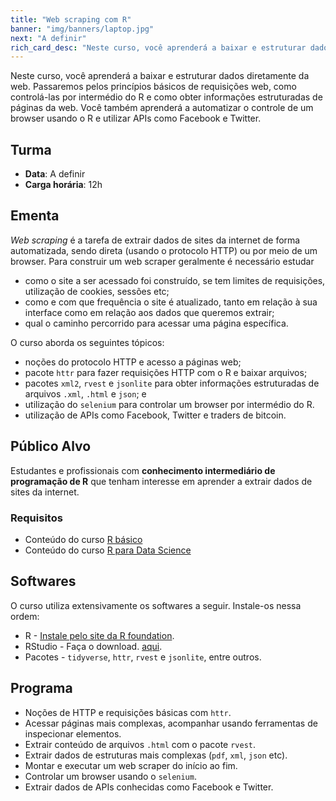 ```yaml
---
title: "Web scraping com R"
banner: "img/banners/laptop.jpg"
next: "A definir"
rich_card_desc: "Neste curso, você aprenderá a baixar e estruturar dados diretamente da web. Passaremos pelos princípios básicos de requisições web, como controlá-las por intermédio do R e como obter informações estruturadas de páginas da web. Você também aprenderá a automatizar o controle de um browser usando o R e utilizar APIs como Facebook e Twitter."
---
```


Neste curso, você aprenderá a baixar e estruturar dados diretamente da web. Passaremos pelos princípios básicos de requisições web, como controlá-las por intermédio do R e como obter informações estruturadas de páginas da web. Você também aprenderá a automatizar o controle de um browser usando o R e utilizar APIs como Facebook e Twitter.

## Turma

* __Data__: A definir
* __Carga horária__: 12h

## Ementa

*Web scraping* é a tarefa de extrair dados de sites da internet de forma automatizada, sendo direta (usando o protocolo HTTP) ou por meio de um browser. Para construir um web scraper geralmente é necessário estudar

* como o site a ser acessado foi construído, se tem limites de requisições, utilização de cookies, sessões etc;
* como e com que frequência o site é atualizado, tanto em relação à sua interface como em relação aos dados que queremos extrair;
* qual o caminho percorrido para acessar uma página específica.

O curso aborda os seguintes tópicos:

* noções do protocolo HTTP e acesso a páginas web;
* pacote `httr` para fazer requisições HTTP com o R e baixar arquivos;
* pacotes `xml2`, `rvest` e `jsonlite` para obter informações estruturadas de arquivos `.xml`, `.html` e `json`; e
* utilização do `selenium` para controlar um browser por intermédio do R.
* utilização de APIs como Facebook, Twitter e traders de bitcoin.

## Público Alvo

Estudantes e profissionais com __conhecimento intermediário de programação de R__ que tenham interesse em aprender a extrair dados de sites da internet.

### Requisitos

- Conteúdo do curso [R básico](http://curso-r.com/cursos/introducao-programacao-r/)
- Conteúdo do curso [R para Data Science](http://curso-r.com/cursos/r4ds/)

## Softwares

O curso utiliza extensivamente os softwares a seguir. Instale-os nessa ordem:

* R - [Instale pelo site da R foundation](https://www.r-project.org/).
* RStudio - Faça o download. [aqui](https://www.rstudio.com/products/rstudio/download/preview/).
* Pacotes - `tidyverse`, `httr`, `rvest` e `jsonlite`, entre outros.

## Programa

* Noções de HTTP e requisições básicas com `httr`.
* Acessar páginas mais complexas, acompanhar usando ferramentas de inspecionar elementos.
* Extrair conteúdo de arquivos `.html` com o pacote `rvest`.
* Extrair dados de estruturas mais complexas (`pdf`, `xml`, `json` etc).
* Montar e executar um web scraper do início ao fim.
* Controlar um browser usando o `selenium`.
* Extrair dados de APIs conhecidas como Facebook e Twitter.
